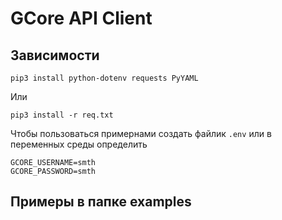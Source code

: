 # GCore API Client

## Зависимости

```
pip3 install python-dotenv requests PyYAML
```
Или
```
pip3 install -r req.txt
```

Чтобы пользоваться примернами создать файлик `.env` или в переменных среды определить
```
GCORE_USERNAME=smth
GCORE_PASSWORD=smth
```

## Примеры в папке examples